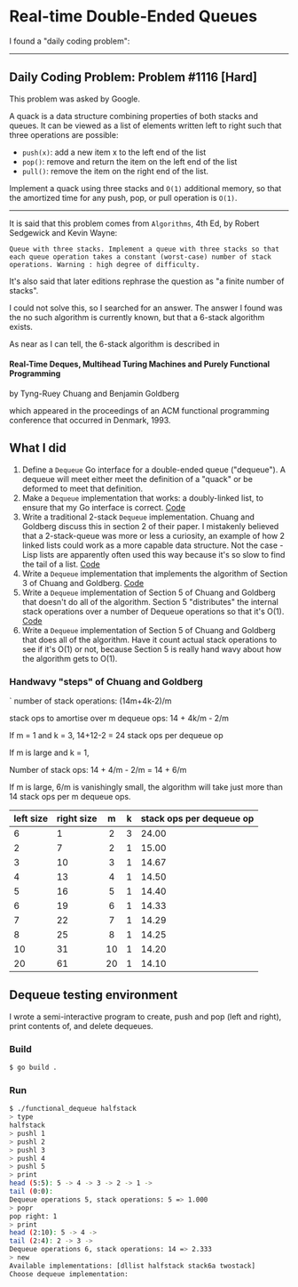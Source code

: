 # Real-time Double-Ended Queues

I found a "daily coding problem":

---

## Daily Coding Problem: Problem #1116 [Hard]

This problem was asked by Google.

A quack is a data structure combining properties of both stacks and queues.
It can be viewed as a list of elements written left to right such that three
operations are possible:

* `push(x)`: add a new item x to the left end of the list
* `pop()`: remove and return the item on the left end of the list
* `pull()`: remove the item on the right end of the list.

Implement a quack using three stacks and `O(1)` additional memory,
so that the amortized time for any push, pop, or pull operation is `O(1)`.

---

It is said that this problem comes from `Algorithms`, 4th Ed,
by Robert Sedgewick and Kevin Wayne:

```
Queue with three stacks. Implement a queue with three stacks so that each queue operation takes a constant (worst-case) number of stack operations. Warning : high degree of difficulty.
```

It's also said that later editions rephrase the question as "a finite number of stacks".

I could not solve this, so I searched for an answer.
The answer I found was the no such algorithm is currently known,
but that a 6-stack algorithm exists.

As near as I can tell, the 6-stack algorithm is described in

#### Real-Time Deques, Multihead Turing Machines and Purely Functional Programming

by Tyng-Ruey Chuang and Benjamin Goldberg

which appeared in the proceedings of an ACM functional programming conference
that occurred in Denmark, 1993.

## What I did

1. Define a `Dequeue` Go interface for a double-ended queue ("dequeue").
A dequeue will meet either meet the definition of a "quack"
or be deformed to meet that definition.
2. Make a `Dequeue` implementation that works: a doubly-linked list,
to ensure that my Go interface is correct. [Code](fdq/dllist.go)
3. Write a traditional 2-stack `Dequeue` implementation.
Chuang and Goldberg discuss this in section 2 of their paper.
I mistakenly believed that a 2-stack-queue was more or less a curiosity,
an example of how 2 linked lists could work as a more capable data structure.
Not the case -
Lisp lists are apparently often used this way
because it's so slow to find the tail of a list.
[Code](fdq/twostack.go)
4. Write a `Dequeue` implementation that implements the algorithm of Section 3
of Chuang and Goldberg.
[Code](fdq/halfstack.go)
5. Write a `Dequeue` implementation of Section 5 of Chuang and Goldberg that
doesn't do all of the algorithm. Section 5 "distributes" the internal stack operations
over a number of Dequeue operations so that it's O(1).
[Code](fdq/sixstack.go)
6. Write a `Dequeue` implementation of Section 5 of Chuang and Goldberg that
does all of the algorithm. Have it count actual stack operations to see if
it's O(1) or not, because Section 5 is really hand wavy about how the algorithm
gets to O(1).

### Handwavy "steps" of Chuang and Goldberg

` number of stack operations: (14m+4k-2)/m

stack ops to amortise over m dequeue ops: 14 + 4k/m - 2/m

If m = 1 and k = 3, 14+12-2 = 24 stack ops per dequeue op

If m is large and k = 1,

Number of stack ops: 14 + 4/m - 2/m = 14 + 6/m

If m is large, 6/m is vanishingly small, the algorithm will take just more than 14
stack ops per m dequeue ops.

|left size|right size|m|k|stack ops per dequeue op|
|:--------|:---------|:---:|:---:|----------------|
|6|  1|2|3|24.00|
|2|  7|2|1|15.00|
|3| 10|3|1|14.67|
|4| 13|4|1|14.50|
|5| 16|5|1|14.40|
|6| 19|6|1|14.33|
|7| 22|7|1|14.29|
|8| 25|8|1|14.25|
|10|31|10|1|14.20|
|20|61|20|1|14.10|

## Dequeue testing environment

I wrote a semi-interactive program to create,
push and pop (left and right),
print contents of,
and delete dequeues.

### Build

```sh
$ go build .
```

### Run

```sh
$ ./functional_dequeue halfstack
> type
halfstack
> pushl 1
> pushl 2
> pushl 3
> pushl 4
> pushl 5
> print
head (5:5): 5 -> 4 -> 3 -> 2 -> 1 -> 
tail (0:0): 
Dequeue operations 5, stack operations: 5 => 1.000
> popr
pop right: 1
> print
head (2:10): 5 -> 4 -> 
tail (2:4): 2 -> 3 -> 
Dequeue operations 6, stack operations: 14 => 2.333
> new
Available implementations: [dllist halfstack stack6a twostack]
Choose dequeue implementation:
```
